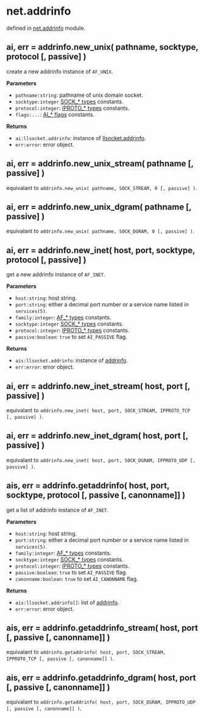 # net.addrinfo

defined in [net.addrinfo](../lib/addrinfo.lua) module.


## ai, err = addrinfo.new_unix( pathname, socktype, protocol [, passive] )

create a new addrinfo instance of `AF_UNIX`.

**Parameters**

- `pathname:string`: pathname of unix domain socket.
- `socktype:integer` [SOCK_* types](constants.md#sock_-types) constants.
- `protocol:integer`: [IPROTO_* types](constants.md#ipproto_-types) constants.
- `flags:...`: [AI_* flags](constants.md#ai_-flags) constants.

**Returns**

- `ai:llsocket.addrinfo`: instance of [llsocket.addrinfo](https://github.com/mah0x211/lua-llsocket#llsocketaddrinfo-instance-methods).
- `err:error`: error object.


## ai, err = addrinfo.new_unix_stream( pathname [, passive] )

equivalant to `addrinfo.new_unix( pathname, SOCK_STREAM, 0 [, passive] )`.

## ai, err = addrinfo.new_unix_dgram( pathname [, passive] )

equivalant to `addrinfo.new_unix( pathname, SOCK_DGRAM, 0 [, passive] )`.


## ai, err = addrinfo.new_inet( host, port, socktype, protocol [, passive] )

get a new addrinfo instance of `AF_INET`.

**Parameters**

- `host:string`: host string.
- `port:string`: either a decimal port number or a service name listed in `services(5)`.
- `family:integer`: [AF_* types](constants.md#af_-types) constants.
- `socktype:integer` [SOCK_* types](constants.md#sock_-types) constants.
- `protocol:integer`: [IPROTO_* types](constants.md#ipproto_-types) constants.
- `passive:boolean`: `true` to set `AI_PASSIVE` flag.

**Returns**

- `ais:llsocket.addrinfo`: instance of [addrinfo](#llsocketaddrinfo-instance-methods).
- `err:error`: error object.


## ai, err = addrinfo.new_inet_stream( host, port [, passive] )

equivalant to `addrinfo.new_inet( host, port, SOCK_STREAM, IPPROTO_TCP [, passive] )`.

## ai, err = addrinfo.new_inet_dgram( host, port [, passive] )

equivalant to `addrinfo.new_inet( host, port, SOCK_DGRAM, IPPROTO_UDP [, passive] )`.



## ais, err = addrinfo.getaddrinfo( host, port, socktype, protocol [, passive [, canonname]] )

get a list of addrinfo instance of `AF_INET`.

**Parameters**

- `host:string`: host string.
- `port:string`: either a decimal port number or a service name listed in `services(5)`.
- `family:integer`: [AF_* types](constants.md#af_-types) constants.
- `socktype:integer` [SOCK_* types](constants.md#sock_-types) constants.
- `protocol:integer`: [IPROTO_* types](constants.md#ipproto_-types) constants.
- `passive:boolean`: `true` to set `AI_PASSIVE` flag.
- `canonname:boolean`: `true` to set `AI_CANONNAME` flag.

**Returns**

- `ais:llsocket.addrinfo[]`: list of [addrinfo](#llsocketaddrinfo-instance-methods).
- `err:error`: error object.



## ais, err = addrinfo.getaddrinfo_stream( host, port [, passive [, canonname]] )

equivalant to `addrinfo.getaddrinfo( host, port, SOCK_STREAM, IPPROTO_TCP [, passive [, canonname]] )`.

## ais, err = addrinfo.getaddrinfo_dgram( host, port [, passive [, canonname]] )

equivalant to `addrinfo.getaddrinfo( host, port, SOCK_DGRAM, IPPROTO_UDP [, passive [, canonname]] )`.




